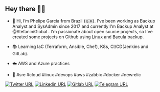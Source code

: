 ## Hey there 👨‍💻 ##

- 👋 Hi, I’m Phelipe Garcia from Brazil (🇧🇷). I've been working as Backup Analyst and SysAdmin since 2017 and currently I'm Backup Analyst at  @StefaniniGlobal . I'm passionate about open source projects, so I've created some projects on Github using Linux and Bacula backup.

- 📚 Learning IaC (Terraform, Ansible, Chef), K8s, CI/CD(Jenkins and GitLab).
- ☁️️ AWS and Azure practices
- 🚀 #sre #cloud #linux #devops #aws #zabbix #docker #newrelic


 [![Twitter URL](https://img.shields.io/badge/Twitter-1DA1F2?style=for-the-badge&logo=twitter&logoColor=white)](https://twitter.com/pwgaarcia) [![Linkedin URL](https://img.shields.io/badge/LinkedIn-0077B5?style=for-the-badge&logo=linkedin&logoColor=white)](https://www.linkedin.com/in/phelipegarcia/) [![Gitlab URL](https://img.shields.io/badge/GitLab-330F63?style=for-the-badge&logo=gitlab&logoColor=white)](https://gitlab.com/phelipegarcia) [![Telegram URL](https://img.shields.io/badge/Telegram-2CA5E0?style=for-the-badge&logo=telegram&logoColor=white)](https://t.me/phelipegarcia)
<!---
phelipegarcia/phelipegarcia is a ✨ special ✨ repository because its `README.md` (this file) appears on your GitHub profile.
You can click the Preview link to take a look at your changes.
--->
